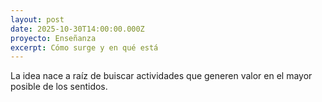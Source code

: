 ```yaml
---
layout: post
date: 2025-10-30T14:00:00.000Z
proyecto: Enseñanza
excerpt: Cómo surge y en qué está
---
```

La idea nace a raíz de buiscar actividades que generen valor en el mayor posible de los sentidos. 